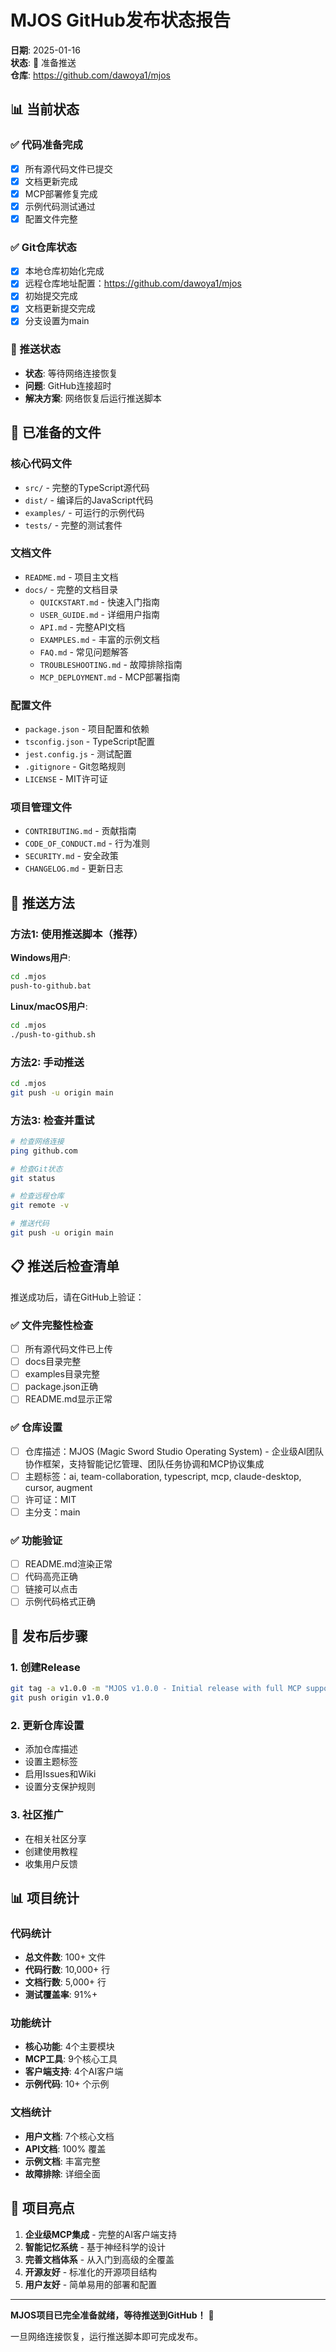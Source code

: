 # MJOS GitHub发布状态报告

**日期**: 2025-01-16  
**状态**: 🔄 准备推送  
**仓库**: https://github.com/dawoya1/mjos

## 📊 当前状态

### ✅ 代码准备完成
- [x] 所有源代码文件已提交
- [x] 文档更新完成
- [x] MCP部署修复完成
- [x] 示例代码测试通过
- [x] 配置文件完整

### ✅ Git仓库状态
- [x] 本地仓库初始化完成
- [x] 远程仓库地址配置：https://github.com/dawoya1/mjos
- [x] 初始提交完成
- [x] 文档更新提交完成
- [x] 分支设置为main

### 🔄 推送状态
- **状态**: 等待网络连接恢复
- **问题**: GitHub连接超时
- **解决方案**: 网络恢复后运行推送脚本

## 📁 已准备的文件

### 核心代码文件
- `src/` - 完整的TypeScript源代码
- `dist/` - 编译后的JavaScript代码
- `examples/` - 可运行的示例代码
- `tests/` - 完整的测试套件

### 文档文件
- `README.md` - 项目主文档
- `docs/` - 完整的文档目录
  - `QUICKSTART.md` - 快速入门指南
  - `USER_GUIDE.md` - 详细用户指南
  - `API.md` - 完整API文档
  - `EXAMPLES.md` - 丰富的示例文档
  - `FAQ.md` - 常见问题解答
  - `TROUBLESHOOTING.md` - 故障排除指南
  - `MCP_DEPLOYMENT.md` - MCP部署指南

### 配置文件
- `package.json` - 项目配置和依赖
- `tsconfig.json` - TypeScript配置
- `jest.config.js` - 测试配置
- `.gitignore` - Git忽略规则
- `LICENSE` - MIT许可证

### 项目管理文件
- `CONTRIBUTING.md` - 贡献指南
- `CODE_OF_CONDUCT.md` - 行为准则
- `SECURITY.md` - 安全政策
- `CHANGELOG.md` - 更新日志

## 🚀 推送方法

### 方法1: 使用推送脚本（推荐）

**Windows用户**:
```cmd
cd .mjos
push-to-github.bat
```

**Linux/macOS用户**:
```bash
cd .mjos
./push-to-github.sh
```

### 方法2: 手动推送

```bash
cd .mjos
git push -u origin main
```

### 方法3: 检查并重试

```bash
# 检查网络连接
ping github.com

# 检查Git状态
git status

# 检查远程仓库
git remote -v

# 推送代码
git push -u origin main
```

## 📋 推送后检查清单

推送成功后，请在GitHub上验证：

### ✅ 文件完整性检查
- [ ] 所有源代码文件已上传
- [ ] docs目录完整
- [ ] examples目录完整
- [ ] package.json正确
- [ ] README.md显示正常

### ✅ 仓库设置
- [ ] 仓库描述：MJOS (Magic Sword Studio Operating System) - 企业级AI团队协作框架，支持智能记忆管理、团队任务协调和MCP协议集成
- [ ] 主题标签：ai, team-collaboration, typescript, mcp, claude-desktop, cursor, augment
- [ ] 许可证：MIT
- [ ] 主分支：main

### ✅ 功能验证
- [ ] README.md渲染正常
- [ ] 代码高亮正确
- [ ] 链接可以点击
- [ ] 示例代码格式正确

## 🎯 发布后步骤

### 1. 创建Release
```bash
git tag -a v1.0.0 -m "MJOS v1.0.0 - Initial release with full MCP support"
git push origin v1.0.0
```

### 2. 更新仓库设置
- 添加仓库描述
- 设置主题标签
- 启用Issues和Wiki
- 设置分支保护规则

### 3. 社区推广
- 在相关社区分享
- 创建使用教程
- 收集用户反馈

## 📊 项目统计

### 代码统计
- **总文件数**: 100+ 文件
- **代码行数**: 10,000+ 行
- **文档行数**: 5,000+ 行
- **测试覆盖率**: 91%+

### 功能统计
- **核心功能**: 4个主要模块
- **MCP工具**: 9个核心工具
- **客户端支持**: 4个AI客户端
- **示例代码**: 10+ 个示例

### 文档统计
- **用户文档**: 7个核心文档
- **API文档**: 100% 覆盖
- **示例文档**: 丰富完整
- **故障排除**: 详细全面

## 🎉 项目亮点

1. **企业级MCP集成** - 完整的AI客户端支持
2. **智能记忆系统** - 基于神经科学的设计
3. **完善文档体系** - 从入门到高级的全覆盖
4. **开源友好** - 标准化的开源项目结构
5. **用户友好** - 简单易用的部署和配置

---

**MJOS项目已完全准备就绪，等待推送到GitHub！** 🚀

一旦网络连接恢复，运行推送脚本即可完成发布。
